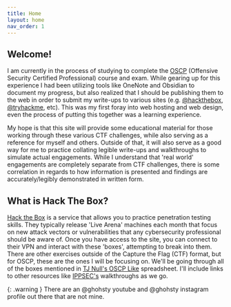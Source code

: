 ```yaml
---
title: Home
layout: home
nav_order: 1
---
```


## Welcome!
I am currently in the process of studying to complete the [OSCP](https://www.offensive-security.com/pwk-oscp/) (Offensive Security Certified Professional) course and exam. While gearing up for this experience I had been utilizing tools like OneNote and Obsidian to document my progress, but also realized that I should be publishing them to the web in order to submit my write-ups to various sites (e.g. [@hackthebox](https://hackthebox.eu), [@tryhackme](https://tryhackme.com), etc). This was my first foray into web hosting and web design, even the process of putting this together was a learning experience.

My hope is that this site will provide some educational material for those working through these various CTF challenges, while also serving as a reference for myself and others. Outside of that, it will also serve as a good way for me to practice collating legible write-ups and walkthroughs to simulate actual engagements. While I understand that 'real world' engagements are completely separate from CTF challenges, there is some correlation in regards to how information is presented and findings are accurately/legibly demonstrated in written form.

## What is Hack The Box?
[Hack the Box](https://www.hackthebox.com/) is a service that allows you to practice penetration testing skills. They typically release 'Live Arena' machines each month that focus on new attack vectors or vulnerabilities that any cybersecurity professional should be aware of. Once you have access to the site, you can connect to their VPN and interact with these 'boxes', attempting to break into them. There are other exercises outside of the Capture the Flag (CTF) format, but for OSCP, these are the ones I will be focusing on. We'll be going through all of the boxes mentioned in [TJ Null's OSCP Like](https://docs.google.com/spreadsheets/d/1dwSMIAPIam0PuRBkCiDI88pU3yzrqqHkDtBngUHNCw8/edit#gid=1839402159) spreadsheet. I'll include links to other resources like [IPPSEC's](https://www.youtube.com/channel/UCa6eh7gCkpPo5XXUDfygQQA) walkthroughs as we go.

{: .warning }
There are an @ghohsty youtube and @ghohsty instagram profile out there that are not mine.
